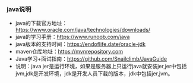 <!--
 * @Author: findnr
 * @Date: 2024-05-03 09:48:29
 * @LastEditors: findnr
 * @LastEditTime: 2024-05-08 21:02:57
 * @Description: 
-->
### java说明
- java的下载官方地址：https://www.oracle.com/java/technologies/downloads/
- java的学习手册：https://www.runoob.com/java
- java版本的支持时间：https://endoflife.date/oracle-jdk
- maven仓库地址：https://mvnrepository.com
- Java学习+面试指南：https://github.com/Snailclimb/JavaGuide
- 说明：java jer是运行环境，如果是服务器上只运行java就安装jer,jer中包括jvm,jdk是开发环境，jdk是开发人员下载的版本，jdk中包括jer,jvm。